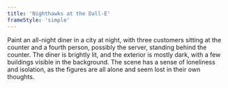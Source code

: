```yaml
---
title: 'Nighthawks at the Dall-E'
frameStyle: 'simple'
---
```

Paint an all-night diner in a city at night, with three customers sitting at the counter and a fourth person, possibly the server, standing behind the counter. The diner is brightly lit, and the exterior is mostly dark, with a few buildings visible in the background. The scene has a sense of loneliness and isolation, as the figures are all alone and seem lost in their own thoughts.